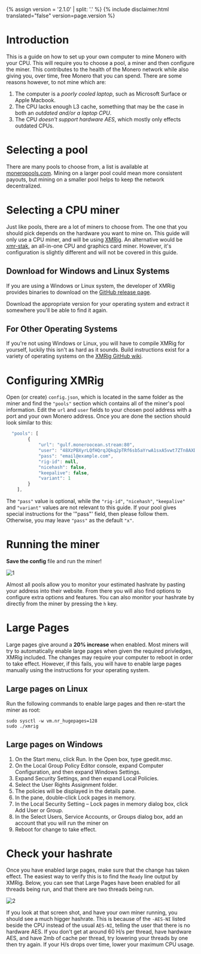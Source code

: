 {% assign version = '2.1.0' | split: '.' %}
{% include disclaimer.html translated="false" version=page.version %}

# Introduction
This is a guide on how to set up your own computer to mine Monero with your CPU. This will require you to choose a pool, a miner and then configure the miner. This contributes to the health of the Monero network while also giving you, over time, free Monero that you can spend. There are some reasons however, to not mine which are:
1. The computer is a _poorly cooled laptop_, such as Microsoft Surface or Apple Macbook.
2. The CPU lacks enough L3 cache, something that may be the case in both an _outdated and/or a laptop CPU_.
3. The CPU _doesn't support hardware AES_, which mostly only effects outdated CPUs.

# Selecting a pool

There are many pools to choose from, a list is available at
[moneropools.com](https://moneropools.com). Mining on a larger pool could mean
more consistent payouts, but mining on a smaller pool helps to keep the network
decentralized.

# Selecting a CPU miner

Just like pools, there are a lot of miners to choose from. The one that you
should pick depends on the hardware you want to mine on. This guide will only
use a CPU miner, and will be using
[XMRig](https://github.com/xmrig/xmrig). An alternative would be 
[xmr-stak](https://github.com/fireice-uk/xmr-stak), an all-in-one CPU and graphics card miner. However, it's configuration is slightly different and will not be covered in this guide.

## Download for Windows and Linux Systems

If you are using a Windows or Linux system, the developer of XMRig provides
binaries to download on the
[GitHub release page](https://github.com/xmrig/xmrig/releases).

Download the appropriate version for your operating system and extract it somewhere you'll be able to find it again.

## For Other Operating Systems

If you're not using Windows or Linux, you will have to compile XMRig for yourself,
luckily this isn't as hard as it sounds. Build instructions exist for a variety of operating systems on the
[XMRig GitHub wiki](https://github.com/xmrig/xmrig/wiki/Build).

# Configuring XMRig
Open (or create) `config.json`, which is located in the same folder as the miner and find the  `"pools"` section which contains all of the miner's pool information. Edit the `url` and `user` fields to your chosen pool address with a port and your own Monero address. Once you are done the section should look similar to this:
```js
  "pools": [
        {
            "url": "gulf.moneroocean.stream:80",
            "user": "48XzPBXyrLQfHQrqJQkq2pTRf6sb5aYrwA1sxA5vwt7ZTn8AXDg3unMLosbTvi1DL8YbeLSdjV59NhQABrPGiz5QRGS9jJ3",
            "pass": "email@example.com",
            "rig-id": null,
            "nicehash": false,
            "keepalive": false,
            "variant": 1
        }
    ],
```
The `"pass"` value is optional, while the `"rig-id"`, `"nicehash"`, `"keepalive"` and `"variant"` values are not relevant to this guide. If your pool gives special instructions for the '"pass"' field, then please follow them. Otherwise, you may leave `"pass"` as the default `"x"`.

# Running the miner

**Save the config** file and run the miner!

![1](png/mine_to_pool/1.png)

Almost all pools allow you to monitor your estimated hashrate by pasting your address into their website. From there you will also find options to configure extra options and features. You can also monitor your hashrate by directly from the miner by pressing the `h` key. 

# Large Pages

Large pages give around a **20% increase** when enabled. Most miners will try to automatically enable large pages when given the required privledges, XMRig included. The changes may require your computer to reboot in order to take effect. However, if this fails, you will have to enable large pages manually using the instructions for your operating system.

## Large pages on Linux

Run the following commands to enable large pages and then re-start the miner as root:

	sudo sysctl -w vm.nr_hugepages=128
	sudo ./xmrig

## Large pages on Windows

1. On the Start menu, click Run. In the Open box, type gpedit.msc.
2. On the Local Group Policy Editor console, expand Computer Configuration, and then expand Windows Settings.
3. Expand Security Settings, and then expand Local Policies.
4. Select the User Rights Assignment folder.
5. The policies will be displayed in the details pane.
6. In the pane, double-click Lock pages in memory.
7. In the Local Security Setting – Lock pages in memory dialog box, click Add User or Group.
8. In the Select Users, Service Accounts, or Groups dialog box, add an account that you will run the miner on
9. Reboot for change to take effect.

# Check your hashrate
Once you have enabled large pages, make sure that the change has taken effect. The easiest way to verify this is to find the `Ready` line output by XMRig. Below, you can see that Large Pages have been enabled for all threads being run, and that there are two threads being run.

![2](png/mine_to_pool/2.png)

If you look at that screen shot, and have your own miner running, you should see a much higger hashrate. This is because of the `-AES-NI` listed beside the CPU instead of the usual `AES-NI`, telling the user that there is no hardware AES. If you don't get at around 60 H/s per thread, have hardware AES, and have 2mb of cache per thread, try lowering your threads by one then try again. If your H/s drops over time, lower your maximum CPU usage.